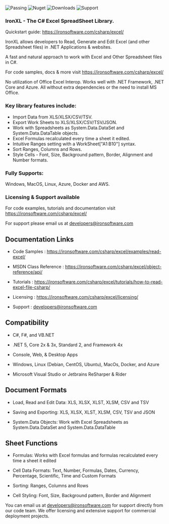 ![Passing]( https://img.shields.io/badge/build-passing%20%E2%9C%93%20413%20tests%20(0%20failed)-brightgreen "passing") ![Nuget](https://img.shields.io/nuget/v/BarCode)  ![Downloads]( https://img.shields.io/nuget/dt/BarCode "Downloads")  ![Support]( https://img.shields.io/badge/support-active-blue "Support")

### IronXL - The C# Excel SpreadSheet Library.

Quickstart guide: https://ironsoftware.com/csharp/excel/

IronXL allows developers to Read, Generate and Edit Excel (and other Spreadsheet files) in .NET Applications & websites.

A fast and natural approach to work with Excel and Other Spreadsheet files in C#.

For code samples, docs & more visit https://ironsoftware.com/csharp/excel/

No utilization of Office Excel Interop. Works well with .NET Framework, .NET Core and Azure. All without extra dependencies or the need to install MS Office.


### Key library features include:

- Import Data from XLS/XLSX/CSV/TSV.
- Export Work Sheets to XLS/XLSX/CSV/TSV/JSON.
- Work with Spreadsheets as System.Data.DataSet and System.Data.DataTable objects.
- Excel Formulas recalculated every time a sheet it edited.
- Intuitive Ranges setting with a WorkSheet["A1:B10"] syntax.
- Sort Ranges, Columns and Rows.
- Style Cells - Font, Size, Background pattern, Border, Alignment and Number formats.


### Fully Supports:
Windows, MacOS, Linux, Azure, Docker and AWS.


### Licensing & Support available
For code examples, tutorials and documentation visit https://ironsoftware.com/csharp/excel/

For support please email us at developers@ironsoftware.com 


## Documentation Links

- Code Samples : https://ironsoftware.com/csharp/excel/examples/read-excel/

- MSDN Class Reference : https://ironsoftware.com/csharp/excel/object-reference/api/

- Tutorials : https://ironsoftware.com/csharp/excel/tutorials/how-to-read-excel-file-csharp/

- Licensing : https://ironsoftware.com/csharp/excel/licensing/

- Support : developers@ironsoftware.com


## Compatibility

- C#, F#, and VB.NET

- .NET 5, Core 2x & 3x, Standard 2, and Framework 4x

- Console, Web, & Desktop Apps

- Windows, Linux (Debian, CentOS, Ubuntu), MacOs, Docker, and Azure

- Microsoft Visual Studio or Jetbrains ReSharper & Rider


## Document Formats

- Load, Read and Edit Data: XLS, XLSX, XLST, XLSM, CSV and TSV

- Saving and Exporting: XLS, XLSX, XLST, XLSM, CSV, TSV and JSON

- System.Data Objects: Work with Excel Spreadsheets as System.Data.DataSet and System.Data.DataTable

## Sheet Functions

- Formulas: Works with Excel formulas and formulas recalculated every time a sheet it edited

- Cell Data Formats: Text, Number, Formulas, Dates, Currency, Percentage, Scientific, Time and Custom Formats

- Sorting: Ranges, Columns and Rows

- Cell Styling: Font, Size, Background pattern, Border and Alignment

  
  

You can email us at developers@ironsoftware.com for support directly from our code team. We offer licensing and extensive support for commercial deployment projects.